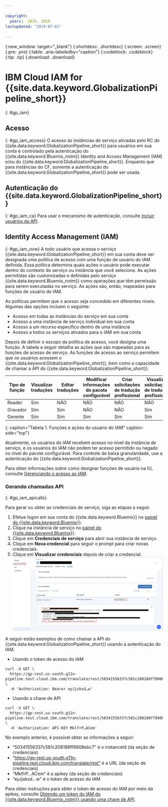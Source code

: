 ```yaml
---

copyright:
  years:  2015, 2019
lastupdated: "2019-07-02"

---
```


{:new_window: target="_blank"}
{:shortdesc: .shortdesc}
{:screen: .screen}
{:pre: .pre}
{:table: .aria-labeledby="caption"}
{:codeblock: .codeblock}
{:tip: .tip}
{:download: .download}


# IBM Cloud IAM for {{site.data.keyword.GlobalizationPipeline_short}}
{: #gp_iam}

## Acesso
{: #gp_iam_access}
O acesso às instâncias de serviço ativadas pelo RC do {{site.data.keyword.GlobalizationPipeline_short}} para usuários em sua conta é controlado pela autenticação do {{site.data.keyword.Bluemix_notm}} Identity and Access Management (IAM) e/ou do {{site.data.keyword.GlobalizationPipeline_short}}. Enquanto que para instâncias do CF, somente a autenticação do {{site.data.keyword.GlobalizationPipeline_short}} pode ser usada.

## Autenticação do {{site.data.keyword.GlobalizationPipeline_short}}
{: #gp_iam_ca}
Para usar o mecanismo de autenticação, consulte [Incluir usuários da API](/docs/services/GlobalizationPipeline/managetranslations.html#adduser).


## Identity Access Management (IAM)
{: #gp_iam_ovw}
A todo usuário que acessa o serviço {{site.data.keyword.GlobalizationPipeline_short}} em sua conta deve ser designada uma política de acesso com uma função de usuário do IAM definida. Essa política determina quais ações o usuário pode executar dentro do contexto do serviço ou instância que você seleciona. As ações permitidas são customizadas e definidas pelo serviço {{site.data.keyword.Bluemix_notm}} como operações que têm permissão para serem executadas no serviço. As ações são, então, mapeadas para funções de usuário do IAM.

As políticas permitem que o acesso seja concedido em diferentes níveis. Algumas das opções incluem o seguinte:

* Acesso em todas as instâncias do serviço em sua conta
* Acesso a uma instância de serviço individual em sua conta
* Acesso a um recurso específico dentro de uma instância
* Acesso a todos os serviços ativados para o IAM em sua conta

Depois de definir o escopo da política de acesso, você designa uma função. A tabela a seguir detalha as ações que são mapeadas para as funções de acesso de serviço. As funções de acesso ao serviço permitem que os usuários acessem o {{site.data.keyword.GlobalizationPipeline_short}}, bem como a capacidade de chamar a API do {{site.data.keyword.GlobalizationPipeline_short}}.

| **Tipo de função** | **Visualizar traduções** | **Editar traduções** | **Modificar informações do pacote configurável** | **Criar solicitações de tradução profissional** | **Visualizar solicitações de tradução profissional** |
|---------------|-----------------------|-----------------------|-------------------------------|----------------------------------------------|--------------------------------------------|
| Reader        | Sim | NÃO | NÃO | NÃO | NÃO |
| Gravador        | Sim | Sim | NÃO | NÃO | Sim |
| Gerente       | Sim | Sim | Sim | Sim | Sim |
{: caption="Tabela 1. Funções e ações do usuário do IAM" caption-side="top"}

Atualmente, os usuários do IAM recebem acesso no nível da instância de serviço, e os usuários do IAM não podem ter acesso permitido ou negado no nível do pacote configurável. Para controle de baixa granularidade, use a autenticação do {{site.data.keyword.GlobalizationPipeline_short}}.

Para obter informações sobre como designar funções de usuário na IU, consulte [Gerenciando o acesso ao IAM](/docs/iam?topic=iam-iammanidaccser).

### Gerando chamadas API
{: #gp_iam_apicalls}

Para gerar ou obter as credenciais de serviço, siga as etapas a seguir.
1. Efetue logon em sua conta do {{site.data.keyword.Bluemix}} no [ painel do {{site.data.keyword.Bluemix}}](https://cloud.ibm.com/).
2. Clique na instância de serviço no [ painel do {{site.data.keyword.Bluemix}}](https://cloud.ibm.com/).
3. Clique em **Credenciais de serviço** para abrir sua instância de serviço.
4. Clique em **Nova credencial** para seguir o prompt para criar novas credenciais.
5. Clique em **Visualizar credenciais** depois de criar a credencial.
![A captura de tela mostra informações sobre uma chave de API de amostra](images/gp_iam_apicalls.gif)

A seguir estão exemplos de como chamar a API do {{site.data.keyword.GlobalizationPipeline_short}} usando a autenticação do IAM.

* Usando o token de acesso do IAM
```
curl -X GET \
  https://gp-rest.us-south.g11n-pipeline.test.cloud.ibm.com/translate/rest/50341556337c581c208188ff8908ebc7/v2/bundles \
  -H 'Authorization: Bearer eyJjsksd…w'
```

* Usando a chave de API
```
curl -X GET \
  https://gp-rest.us-south.g11n-pipeline.test.cloud.ibm.com/translate/rest/50341556337c581c208188ff8908ebc7/v2/bundles \
  -H 'Authorization: API-KEY MklfrP…ACem'
```
No exemplo anterior, é possível obter as informações a seguir:
* “50341556337c581c208188ff8908ebc7” é o instanceId (da seção de credenciais)
* “https://gp-rest.us-south.g11n-pipeline.test.cloud.ibm.com/translate/rest” é a URL (da seção de credenciais)
* “MklfrP…ACem” é a apikey (da seção de credenciais)
* “eyJjsksd…w” é o token de acesso do IAM

Para obter instruções para obter o token de acesso do IAM por meio da apikey, consulte [Obtendo um token do IAM do {{site.data.keyword.Bluemix_notm}} usando uma chave de API](/docs/iam?topic=iam-iamtoken_from_apikey#iamtoken_from_apikey).
